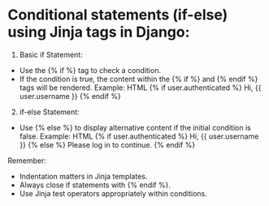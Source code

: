 # Conditional statements (if-else) using Jinja tags in Django:

1. Basic if Statement:
* Use the {% if %} tag to check a condition.
* If the condition is true, the content within the {% if %} and {% endif %} tags will be rendered.
  Example:
  HTML
  {% if user.authenticated %}
    Hi, {{ user.username }}
  {% endif %}

2. if-else Statement:
* Use {% else %} to display alternative content if the initial condition is false.
  Example:
  HTML
  {% if user.authenticated %}
    Hi, {{ user.username }}
  {% else %}
    Please log in to continue.
  {% endif %}


Remember:
* Indentation matters in Jinja templates.
* Always close if statements with {% endif %}.
* Use Jinja test operators appropriately within conditions.
